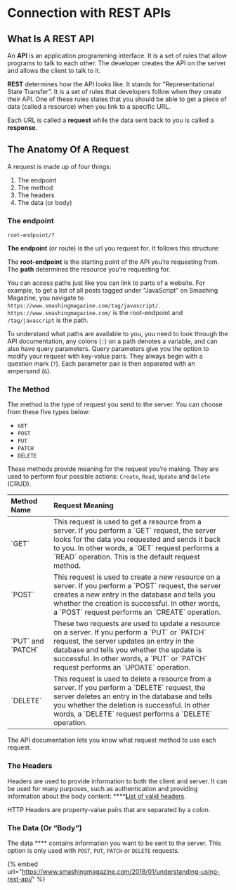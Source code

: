 # Connection with REST APIs

## What Is A REST API

An **API** is an application programming interface. It is a set of rules that allow programs to talk to each other. The developer creates the API on the server and allows the client to talk to it.

**REST** determines how the API looks like. It stands for “Representational State Transfer”. It is a set of rules that developers follow when they create their API. One of these rules states that you should be able to get a piece of data \(called a resource\) when you link to a specific URL.

Each URL is called a **request** while the data sent back to you is called a **response**.

## The Anatomy Of A Request

 A request is made up of four things:

1. The endpoint
2. The method
3. The headers
4. The data \(or body\)

###  **The endpoint**

```text
root-endpoint/?
```

**The endpoint** \(or route\) is the url you request for. It follows this structure:

 The **root-endpoint** is the starting point of the API you’re requesting from.  The **path** determines the resource you’re requesting for.

 You can access paths just like you can link to parts of a website. For example, to get a list of all posts tagged under “JavaScript” on Smashing Magazine, you navigate to `https://www.smashingmagazine.com/tag/javascript/`. `https://www.smashingmagazine.com/` is the root-endpoint and `/tag/javascript` is the path.

To understand what paths are available to you, you need to look through the API documentation,  any colons \(`:`\) on a path denotes a variable, and can also have query parameters. Query parameters give you the option to modify your request with key-value pairs. They always begin with a question mark \(`?`\). Each parameter pair is then separated with an ampersand \(`&`\).

###  **The Method**

The method is the type of request you send to the server. You can choose from these five types below:

* `GET`
* `POST`
* `PUT`
* `PATCH`
* `DELETE`

These methods provide meaning for the request you’re making. They are used to perform four possible actions: `Create`, `Read`, `Update` and `Delete` \(CRUD\).

| Method Name | Request Meaning |
| :--- | :--- |
| \`GET\` | This request is used to get a resource from a server. If you perform a \`GET\` request, the server looks for the data you requested and sends it back to you. In other words, a \`GET\` request performs a \`READ\` operation. This is the default request method. |
| \`POST\` | This request is used to create a new resource on a server. If you perform a \`POST\` request, the server creates a new entry in the database and tells you whether the creation is successful. In other words, a \`POST\` request performs an \`CREATE\` operation. |
| \`PUT\` and \`PATCH\` | These two requests are used to update a resource on a server. If you perform a \`PUT\` or \`PATCH\` request, the server updates an entry in the database and tells you whether the update is successful. In other words, a \`PUT\` or \`PATCH\` request performs an \`UPDATE\` operation. |
| \`DELETE\` | This request is used to delete a resource from a server. If you perform a \`DELETE\` request, the server deletes an entry in the database and tells you whether the deletion is successful. In other words, a \`DELETE\` request performs a \`DELETE\` operation. |

The API documentation lets you know what request method to use each request.

###  **The Headers**

Headers are used to provide information to both the client and server. It can be used for many purposes, such as authentication and providing information about the body content: ****[**L**ist of valid headers](https://developer.mozilla.org/en-US/docs/Web/HTTP/Headers).

 HTTP Headers are property-value pairs that are separated by a colon.

###  **The Data \(Or “Body”\)**

The data **** contains information you want to be sent to the server. This option is only used with `POST`, `PUT`, `PATCH` or `DELETE` requests.

{% embed url="https://www.smashingmagazine.com/2018/01/understanding-using-rest-api/" %}



